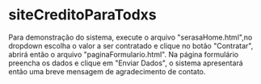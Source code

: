 # siteCreditoParaTodxs

Para demonstração do sistema, execute o arquivo "serasaHome.html",no dropdown escolha o valor a ser contratado e clique no botão "Contratar", abrirá então o arquivo "paginaFormulario.html". 
Na página formulário preencha os dados e clique em "Enviar Dados", o sistema apresentará então uma breve mensagem de agradecimento de contato.

